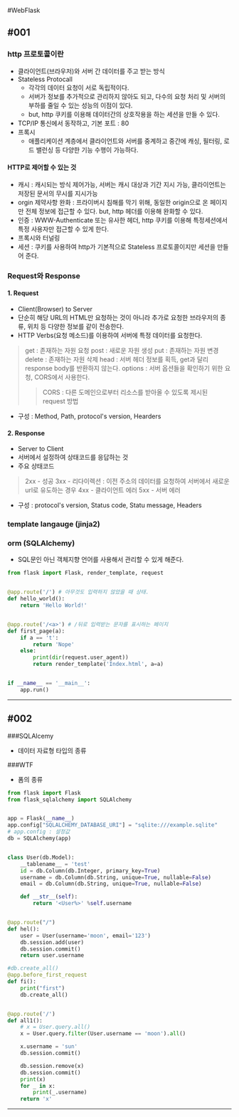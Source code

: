 #WebFlask
## #001
### http 프로토콜이란
 - 클라이언트(브라우저)와 서버 간 데이터를 주고 받는 방식
 - Stateless Protocall
 	- 각각의 데이터 요청이 서로 독립적이다.
 	- 서버가 정보를 추가적으로 관리하지 않아도 되고, 다수의 요청 처리 및 서버의 부하를 줄일 수 있는 성능의 이점이 있다.
 	- but, http 쿠키를 이용해 데이터간의 상호작용을 하는 세션을 만들 수 있다. 
 - TCP/IP 통신에서 동작하고, 기본 포트 : 80
 - 프록시
 	- 애플리케이션 계층에서 클라이언트와 서버를 중계하고 중간에 캐싱, 필터링, 로드 밸런싱 등 다양한 기능 수행이 가능하다.

#### HTTP로 제어할 수 있는 것
- 캐시 : 캐시되는 방식 제어가능, 서버는 캐시 대상과 기간 지시 가능, 클라이언트는 저장된 문서의 무시를 지시가능
- orgin 제약사항 완화 : 프라이버시 침해를 막기 위해, 동일한 origin으로 온 페이지만 전체 정보에 접근할 수 있다. but, http 헤더를 이용해 완화할 수 있다.
- 인증 : WWW-Authenticate 또는 유사한 헤더, http 쿠키를 이용해 특정세션에서 특정 사용자만 접근할 수 있게 한다.
- 프록시와 터널링 
- 세션 : 쿠키를 사용하여 http가 기본적으로 Stateless 프로토콜이지만 세션을 만들어 준다.



### Request와 Response
 #### 1. Request
 - Client(Browser) to Server
 - 단순히 해당 URL의 HTML만 요청하는 것이 아니라 추가로 요청한 브라우저의 종류, 위치 등 다양한 정보를 같이 전송한다.
 - HTTP Verbs(요청 메소드)를 이용하여 서버에 특정 데이터를 요청한다.
 > get : 존재하는 자원 요청
 > post : 새로운 자원 생성
 > put : 존재하는 자원 변경
 > delete : 존재하는 자원 삭제
 > head : 서버 헤더 정보를 획득, get과 달리 response body를 반환하지 않는다.
 > options : 서버 옵션들을 확인하기 위한 요청, CORS에서 사용한다.
 >> CORS : 다른 도메인으로부터 리소스를 받아올 수 있도록 제시된 request 방법

- 구성 : Method, Path, protocol's version, Hearders


 #### 2. Response
 - Server to Client
 - 서버에서 설정하여 상태코드를 응답하는 것
 - 주요 상태코드
 > 2xx - 성공
 > 3xx - 리다이렉션 : 이전 주소의 데이터를 요청하여 서버에서 새로운 url로 유도하는 경우
 > 4xx - 클라이언트 에러
 > 5xx - 서버 에러

- 구성 : protocol's version, Status code, Statu message, Headers


### template langauge (jinja2)
### orm (SQLAlchemy)
- SQL문인 아닌 객체지향 언어를 사용해서 관리할 수 있게 해준다.

```python
from flask import Flask, render_template, request


@app.route('/') # 아무것도 입력하지 않았을 때 상태.
def hello_world():
    return 'Hello World!'


@app.route('/<a>') # /뒤로 입력받는 문자를 표시하는 페이지
def first_page(a):
    if a == 't':
        return 'Nope'
    else:
        print(dir(request.user_agent))
        return render_template('Index.html', a=a)


if __name__ == '__main__':
    app.run()
```
---
## #002
###SQLAlcemy
- 데이터 자료형 타입의 종류


###WTF
- 폼의 종류


```python
from flask import Flask
from flask_sqlalchemy import SQLAlchemy


app = Flask(__name__)
app.config["SQLALCHEMY_DATABASE_URI"] = "sqlite:///example.sqlite"
# app.config : 설정값
db = SQLAlchemy(app)


class User(db.Model):
    __tablename__ = 'test'
    id = db.Column(db.Integer, primary_key=True)
    username = db.Column(db.String, unique=True, nullable=False)
    email = db.Column(db.String, unique=True, nullable=False)

    def __str__(self):
        return '<User%>' %self.username


@app.route("/")
def hel():
    user = User(username='moon', email='123')
    db.session.add(user)
    db.session.commit()
    return user.username

#db.create_all()
@app.before_first_request
def fi():
    print("first")
    db.create_all()


@app.route('/')
def all1():
    # x = User.query.all()
    x = User.query.filter(User.username == 'moon').all()

    x.username = 'sun'
    db.session.commit()

    db.session.remove(x)
    db.session.commit()
    print(x)
    for _ in x:
        print(_.username)
    return 'x'
```
---
